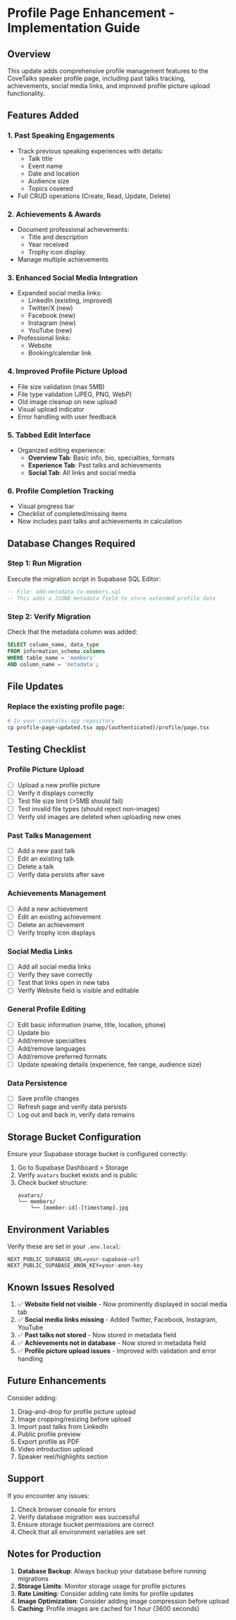 # Profile Page Enhancement - Implementation Guide

## Overview
This update adds comprehensive profile management features to the CoveTalks speaker profile page, including past talks tracking, achievements, social media links, and improved profile picture upload functionality.

## Features Added

### 1. **Past Speaking Engagements**
- Track previous speaking experiences with details:
  - Talk title
  - Event name
  - Date and location
  - Audience size
  - Topics covered
- Full CRUD operations (Create, Read, Update, Delete)

### 2. **Achievements & Awards**
- Document professional achievements:
  - Title and description
  - Year received
  - Trophy icon display
- Manage multiple achievements

### 3. **Enhanced Social Media Integration**
- Expanded social media links:
  - LinkedIn (existing, improved)
  - Twitter/X (new)
  - Facebook (new)
  - Instagram (new)
  - YouTube (new)
- Professional links:
  - Website
  - Booking/calendar link

### 4. **Improved Profile Picture Upload**
- File size validation (max 5MB)
- File type validation (JPEG, PNG, WebP)
- Old image cleanup on new upload
- Visual upload indicator
- Error handling with user feedback

### 5. **Tabbed Edit Interface**
- Organized editing experience:
  - **Overview Tab**: Basic info, bio, specialties, formats
  - **Experience Tab**: Past talks and achievements
  - **Social Tab**: All links and social media

### 6. **Profile Completion Tracking**
- Visual progress bar
- Checklist of completed/missing items
- Now includes past talks and achievements in calculation

## Database Changes Required

### Step 1: Run Migration
Execute the migration script in Supabase SQL Editor:

```sql
-- File: add-metadata-to-members.sql
-- This adds a JSONB metadata field to store extended profile data
```

### Step 2: Verify Migration
Check that the metadata column was added:

```sql
SELECT column_name, data_type 
FROM information_schema.columns 
WHERE table_name = 'members' 
AND column_name = 'metadata';
```

## File Updates

### Replace the existing profile page:
```bash
# In your covetalks-app repository
cp profile-page-updated.tsx app/(authenticated)/profile/page.tsx
```

## Testing Checklist

### Profile Picture Upload
- [ ] Upload a new profile picture
- [ ] Verify it displays correctly
- [ ] Test file size limit (>5MB should fail)
- [ ] Test invalid file types (should reject non-images)
- [ ] Verify old images are deleted when uploading new ones

### Past Talks Management
- [ ] Add a new past talk
- [ ] Edit an existing talk
- [ ] Delete a talk
- [ ] Verify data persists after save

### Achievements Management
- [ ] Add a new achievement
- [ ] Edit an existing achievement
- [ ] Delete an achievement
- [ ] Verify trophy icon displays

### Social Media Links
- [ ] Add all social media links
- [ ] Verify they save correctly
- [ ] Test that links open in new tabs
- [ ] Verify Website field is visible and editable

### General Profile Editing
- [ ] Edit basic information (name, title, location, phone)
- [ ] Update bio
- [ ] Add/remove specialties
- [ ] Add/remove languages
- [ ] Add/remove preferred formats
- [ ] Update speaking details (experience, fee range, audience size)

### Data Persistence
- [ ] Save profile changes
- [ ] Refresh page and verify data persists
- [ ] Log out and back in, verify data remains

## Storage Bucket Configuration

Ensure your Supabase storage bucket is configured correctly:

1. Go to Supabase Dashboard > Storage
2. Verify `avatars` bucket exists and is public
3. Check bucket structure:
   ```
   avatars/
   └── members/
       └── [member-id]-[timestamp].jpg
   ```

## Environment Variables

Verify these are set in your `.env.local`:
```
NEXT_PUBLIC_SUPABASE_URL=your-supabase-url
NEXT_PUBLIC_SUPABASE_ANON_KEY=your-anon-key
```

## Known Issues Resolved

1. ✅ **Website field not visible** - Now prominently displayed in social media tab
2. ✅ **Social media links missing** - Added Twitter, Facebook, Instagram, YouTube
3. ✅ **Past talks not stored** - Now stored in metadata field
4. ✅ **Achievements not in database** - Now stored in metadata field
5. ✅ **Profile picture upload issues** - Improved with validation and error handling

## Future Enhancements

Consider adding:
1. Drag-and-drop for profile picture upload
2. Image cropping/resizing before upload
3. Import past talks from LinkedIn
4. Public profile preview
5. Export profile as PDF
6. Video introduction upload
7. Speaker reel/highlights section

## Support

If you encounter any issues:
1. Check browser console for errors
2. Verify database migration was successful
3. Ensure storage bucket permissions are correct
4. Check that all environment variables are set

## Notes for Production

1. **Database Backup**: Always backup your database before running migrations
2. **Storage Limits**: Monitor storage usage for profile pictures
3. **Rate Limiting**: Consider adding rate limits for profile updates
4. **Image Optimization**: Consider adding image compression before upload
5. **Caching**: Profile images are cached for 1 hour (3600 seconds)
